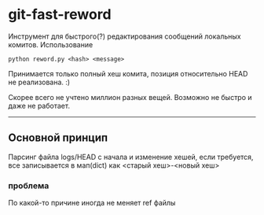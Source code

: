 # git-fast-reword
Инструмент для быстрого(?) редактирования сообщений локальных комитов.
Использование
```
python reword.py <hash> <message>
```
Принимается только полный хеш комита, позиция относительно HEAD не реализована. :)

Скорее всего не учтено миллион разных вещей. Возможно не быстро и даже не работает.
___
## Основной принцип
Парсинг файла logs/HEAD с начала и изменение хешей, если требуется, все записывается в мап(dict) как <старый хеш>-<новый хеш>
### проблема
По какой-то причине иногда не меняет ref файлы
